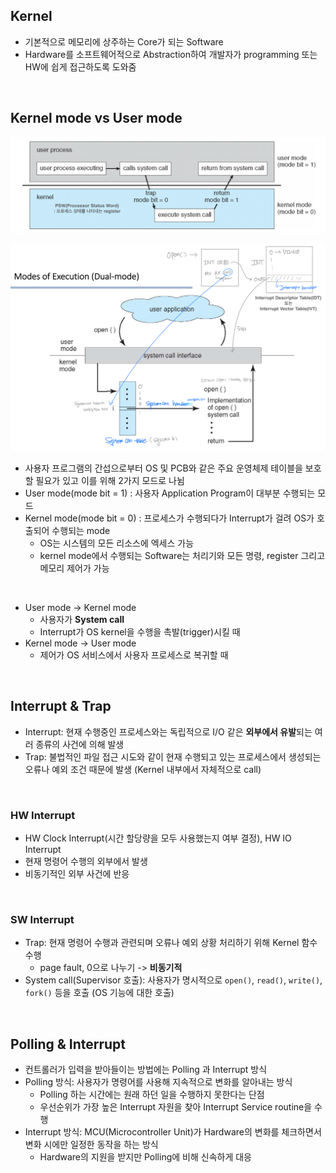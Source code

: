 ## Kernel

- 기본적으로 메모리에 상주하는 Core가 되는 Software
- Hardware를 소프트웨어적으로 Abstraction하여 개발자가 programming 또는 HW에 쉽게 접근하도록 도와줌

<br>

## Kernel mode vs User mode

![png](/_operating-system/_img/modes_of_execution(1).png)

![png](/_operating-system/_img/modes_of_execution(2).png)

- 사용자 프로그램의 간섭으로부터 OS 및 PCB와 같은 주요 운영체제 테이블을 보호할 필요가 있고 이를 위해 2가지 모드로 나뉨
- User mode(mode bit = 1) : 사용자 Application Program이 대부분 수행되는 모드
- Kernel mode(mode bit = 0) : 프로세스가 수행되다가 Interrupt가 걸려 OS가 호출되어 수행되는 mode
  - OS는 시스템의 모든 리소스에 엑세스 가능
  - kernel mode에서 수행되는 Software는 처리기와 모든 명령, register 그리고 메모리 제어가 가능

<br>

- User mode -> Kernel mode
  - 사용자가 **System call**
  - Interrupt가 OS kernel을 수행을 촉발(trigger)시킬 때
- Kernel mode -> User mode
  - 제어가 OS 서비스에서 사용자 프로세스로 복귀할 때

<br>

## Interrupt & Trap

- Interrupt: 현재 수행중인 프로세스와는 독립적으로 I/O 같은 **외부에서 유발**되는 여러 종류의 사건에 의해 발생
- Trap: 불법적인 파일 접근 시도와 같이 현재 수행되고 있는 프로세스에서 생성되는 오류나 예외 조건 때문에 발생 (Kernel 내부에서 자체적으로 call)
<br>

### HW Interrupt

- HW Clock Interrupt(시간 할당량을 모두 사용했는지 여부 결정), HW IO Interrupt
- 현재 명령어 수행의 외부에서 발생
- 비동기적인 외부 사건에 반응
<br>

### SW Interrupt

- Trap: 현재 명령어 수행과 관련되며 오류나 예외 상황 처리하기 위해 Kernel 함수 수행
  - page fault, 0으로 나누기 -> **비동기적**
- System call(Supervisor 호출): 사용자가 명시적으로 ```open()```, ```read()```, ```write()```, ```fork()``` 등을 호출 (OS 기능에 대한 호출)

<br>

## Polling & Interrupt

- 컨트롤러가 입력을 받아들이는 방법에는 Polling 과 Interrupt 방식
- Polling 방식: 사용자가 명령어를 사용해 지속적으로 변화를 알아내는 방식
  - Polling 하는 시간에는 원래 하던 일을 수행하지 못한다는 단점
  - 우선순위가 가장 높은 Interrupt 자원을 찾아 Interrupt Service routine을 수행
- Interrupt 방식: MCU(Microcontroller Unit)가 Hardware의 변화를 체크하면서 변화 시에만 일정한 동작을 하는 방식
  - Hardware의 지원을 받지만 Polling에 비해 신속하게 대응